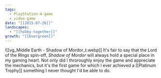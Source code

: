 ```yaml
---
tags:
  - PlayStation-4-game
  - video-game
date: "[[2015-07-26]]"
landscapes:
  - "[[hobby-together]]"
growth: "[[Evergreen]]"
---
```

![[vg_Middle Earth - Shadow of Mordor_t.webp]]
It's fair to say that the Lord of the RIngs spin-off, *Shadow of Mordor* will always hold a special place in my gaming heart. Not only did I throroughly enjoy the game and appreciate the mechanics, but it's the first game for which I ever achieved a [[Platinum Trophy]] something I never thought I'd be able to do.